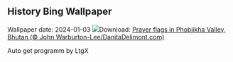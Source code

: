 ## History Bing Wallpaper
Wallpaper date: 2024-01-03
![](https://www.bing.com/th?id=OHR.BhutanSolstice_EN-CA3332703739_UHD.jpg&w=1000)Download: [Prayer flags in Phobjikha Valley, Bhutan (© John Warburton-Lee/DanitaDelimont.com)](https://www.bing.com/th?id=OHR.BhutanSolstice_EN-CA3332703739_UHD.jpg)

Auto get programm by LtgX
